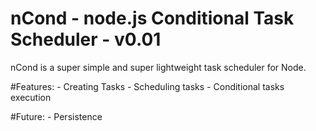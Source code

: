 nCond - node.js Conditional Task Scheduler - v0.01
==========================

nCond is a super simple and super lightweight task scheduler for Node.

#Features:
	- Creating Tasks
	- Scheduling tasks
	- Conditional tasks execution

#Future:
	- Persistence